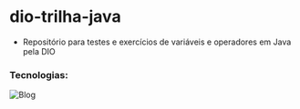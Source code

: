 # dio-trilha-java
- Repositório para testes e exercícios de variáveis e operadores em Java pela DIO
### Tecnologias:

![Blog](https://img.shields.io/badge/Java-ED8B00?style=for-the-badge&logo=openjdk&logoColor=white) 
